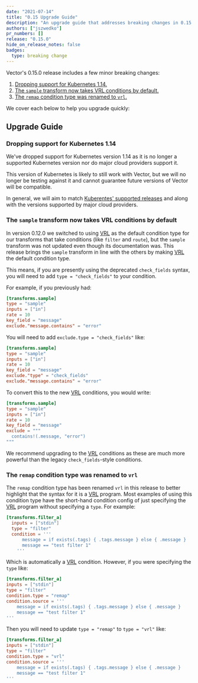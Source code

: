 ```yaml
---
date: "2021-07-14"
title: "0.15 Upgrade Guide"
description: "An upgrade guide that addresses breaking changes in 0.15.0"
authors: ["jszwedko"]
pr_numbers: []
release: "0.15.0"
hide_on_release_notes: false
badges:
  type: breaking change
---
```


Vector's 0.15.0 release includes a few minor breaking changes:

1. [Dropping support for Kubernetes 1.14.](#first)
2. [The `sample` transform now takes VRL conditions by default.](#second)
3. [The `remap` condition type was renamed to `vrl`.](#third)

We cover each below to help you upgrade quickly:

## Upgrade Guide

### Dropping support for Kubernetes 1.14<a name="first"></a>

We've dropped support for Kubernetes version 1.14 as it is no longer a supported Kubernetes version nor do major cloud
providers support it.

This version of Kubernetes is likely to still work with Vector, but we will no longer be testing against it and cannot
guarantee future versions of Vector will be compatible.

In general, we will aim to match [Kuberentes' supported releases][kubernetes_releases] and along with the versions
supported by major cloud providers.

### The `sample` transform now takes VRL conditions by default<a name="second"></a>

In version 0.12.0 we switched to using [VRL][vrl] as the default condition type for our transforms that take conditions (like
`filter` and `route`), but the `sample` transform was not updated even though its documentation was. This release brings
the `sample` transform in line with the others by making [VRL][vrl] the default condition type.

This means, if you are presently using the deprecated `check_fields` syntax, you will need to add `type
= "check_fields"` to your condition.

For example, if you previously had:

```toml
[transforms.sample]
type = "sample"
inputs = ["in"]
rate = 10
key_field = "message"
exclude."message.contains" = "error"
```

You will need to add `exclude.type = "check_fields"` like:

```toml
[transforms.sample]
type = "sample"
inputs = ["in"]
rate = 10
key_field = "message"
exclude."type" = "check_fields"
exclude."message.contains" = "error"
```

To convert this to the new [VRL][VRL] conditions, you would write:

```toml
[transforms.sample]
type = "sample"
inputs = ["in"]
rate = 10
key_field = "message"
exclude = """
  contains!(.message, "error")
"""
```

We recommend upgrading to the [VRL][VRL] conditions as these are much more powerful than the legacy `check_fields`-style
conditions.

### The `remap` condition type was renamed to `vrl`<a name="third"></a>

The `remap` condition type has been renamed `vrl` in this release to better highlight that the syntax for it is
a [VRL][VRL] program. Most examples of using this condition type have the short-hand condition config of just specifying
the [VRL][VRL] program without specifying a `type`. For example:

```toml
[transforms.filter_a]
  inputs = ["stdin"]
  type = "filter"
  condition = '''
      message = if exists(.tags) { .tags.message } else { .message }
      message == "test filter 1"
    '''
```

Which is automatically a [VRL][VRL] condition. However, if you were specifying the `type` like:

```toml
[transforms.filter_a]
inputs = ["stdin"]
type = "filter"
condition.type = "remap"
condition.source = '''
    message = if exists(.tags) { .tags.message } else { .message }
    message == "test filter 1"
'''
```

Then you will need to update `type = "remap"` to `type = "vrl"` like:

```toml
[transforms.filter_a]
inputs = ["stdin"]
type = "filter"
condition.type = "vrl"
condition.source = '''
    message = if exists(.tags) { .tags.message } else { .message }
    message == "test filter 1"
'''
```

[vrl]: /docs/reference/vrl/
[kubernetes_releases]: https://kubernetes.io/releases/
